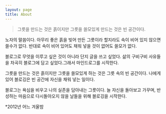 ```yaml
---
layout: page
title: About
---
```


>그릇을 만드는 것은 흙이지만 그릇을 쓸모있게 만드는 것은 빈 공간이다.

노자의 말씀이다. 아무리 좋은 흙을 빚어 만든 그릇이라 할지라도 속이 비어 있지 않으면 쓸수가 없다. 반대로 속이 비어 있어도 채워 넣을 것이 없어도 쓸모가 없다. 

블로그로 무엇을 이루고 싶은 것이 아니라 단지 글을 쓰고 싶었다. 삶의 구비구비 사유들을 차곡히 블로그에 담고 싶었다.그래서 마인드로그를 시작한다. 

그릇을 만드는 것은 흙이지만 그릇을 쓸모있게 하는 것은 그릇 속의 빈 공간이다. 나에게 있어 블로깅은 빈 공간에 자신을 채워 넣는 일이다.

블로그는 욕심을 비우고 나의 실존을 담아내는 그릇이다. 늘 자신을 돌아보고 가꾸며, 반성하는 마음으로 다시돌아오지 않을 날들을 위해 블로깅을 시작한다.  

*2012년 어느 겨울밤